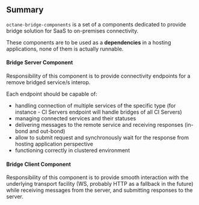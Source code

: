 ## Summary

`octane-bridge-components` is a set of a components dedicated to provide bridge solution for SaaS to on-premises connectivity.

These components are to be used as a **dependencies** in a hosting applications, none of them is actually runnable.

#### Bridge Server Component

Responsibility of this component is to provide connectivity endpoints for a remove bridged service/s interop.

Each endpoint should be capable of:
- handling connection of multiple services of the specific type (for instance - CI Servers endpoint will handle bridges of all CI Servers)
- managing connected services and their statuses
- delivering messages to the remote service and receiving responses (in-bond and out-bond)
- allow to submit request and synchronously wait for the response from hosting application perspective
- functioning correctly in clustered environment

#### Bridge Client Component

Responsibility of this component is to provide smooth interaction with the underlying transport facility (WS, probably HTTP as a fallback in the future) while receiving messages from the server, and submitting responses to the server.